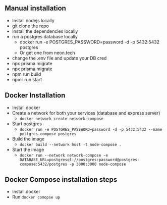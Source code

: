 ## Manual installation

- Install nodejs locally
- git clone the repo
- Install the dependencies locally
- run a postgres database locally
  - docker run -e POSTGRES_PASSWORD=password -d -p 5432:5432 postgres
  - Or get one from neon.tech
- change the .env file and update your DB cred
- npx prisma migrate
- npx prisma migrate
- npm run build
- npmr run start

## Docker Installation

- Install docker
- Create a network for both your services (database and express server)
  - `docker network create network-compose`
- Start postgres
  - `docker run -e POSTGRES_PASSWORD=password -d -p 5432:5432 --name postgres-compose postgres`
- Build the image
  - `docker build --network host -t node-compose .`
- Start the image
  - `docker run --network network-compose -e DATABASE_URL=postgresql://postgres:password@postgres-compose:5432/postgres -p 3000:3000 node-compose`

## Docker Compose installation steps

- Install docker
- Run `docker comopse up`
